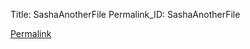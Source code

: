 Title: SashaAnotherFile
Permalink_ID: SashaAnotherFile

[Permalink](permalinks/SashaPermalinks.html#sashaanchor)